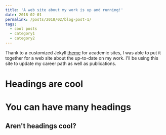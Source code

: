```yaml
---
title: 'A web site about my work is up and running!'
date: 2018-02-01
permalink: /posts/2018/02/blog-post-1/
tags:
  - cool posts
  - category1
  - category2
---
```


Thank to a customized Jekyll [theme](https://academicpages.github.io/) for academic sites, I was able to put it together for a web site about the up-to-date on my work. I'll be using this site to update my career path as well as publications.

Headings are cool
======

You can have many headings
======

Aren't headings cool?
------